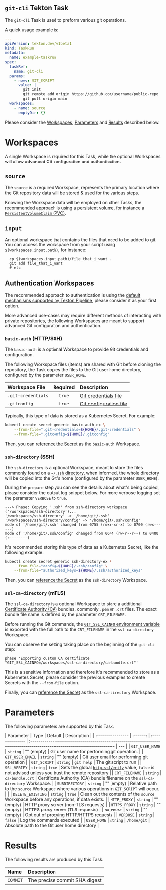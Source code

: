 ## `git-cli` Tekton Task

The `git-cli` Task is used to preform various git operations.

A quick usage example is:

```yaml
---
apiVersion: tekton.dev/v1beta1
kind: TaskRun
metadata:
  name: example-taskrun
spec:
  taskRef:
    name: git-cli
  params:
    - name: GIT_SCRIPT
      value: |
        git init
        git remote add origin https://github.com/username/public-repo
        git pull origin main
  workspaces:
    - name: source
      emptyDir: {}
```

Please consider the [Workspaces](#workspaces), [Parameters](#parameters) and [Results](#results) described below.

# Workspaces

A single Workspace is required for this Task, while the optional Workspaces will allow advanced Git configuration and authentication.

## `source`

The `source` is a required Workspace, represents the primary location where the Git repository data will be stored & used for the various steps.

Knowing the Workspace data will be employed on other Tasks, the recommended approach is using a [persistent volume][tektonPVC], for instance a [`PersistentVolumeClaim` (PVC)][k8sPVC].

## `input`

An optional workspace that contains the files that need to be added to git. You can access the workspace from your script using `$(workspaces.input.path)`, for instance:

      cp $(workspaces.input.path)/file_that_i_want .
      git add file_that_i_want
      # etc

## Authentication Workspaces

The recommended approach to authentication is using the [default mechanisms supported by Tekton Pipeline][tektonAuthentication], please consider it as your first option.

More advanced use-cases may require different methods of interacting with private repositories, the following Workspaces are meant to support advanced Git configuration and authentication.

### `basic-auth` (HTTP/SSH)

The `basic-auth` is a optional Workspace to provide Git credentials and configuration.

The following Workspace files (items) are shared with Git before cloning the repository, the Task copies the files to the Git user home directory, configured by the parameter `USER_HOME`.

| Workspace File     | Required | Description                            |
| :----------------- | :------: | :------------------------------------- |
| `.git-credentials` |  `true`  | [Git credentials file][gitCredentials] |
| `.gitconfig`       |  `true`  | [Git configuration file][gitConfig]    |

Typically, this type of data is stored as a Kubernetes Secret. For example:

```bash
kubectl create secret generic basic-auth-ex \
	--from-file=".git-credentials=${HOME}/.git-credentials" \
	--from-file=".gitconfig=${HOME}/.gitconfig"
```

Then, you can [reference the Secret][tektonWorkspaceSecret] as the `basic-auth` Workspace.

### `ssh-directory` (SSH)

The `ssh-directory` is a optional Workspace, meant to store the files commonly found on a [`~/.ssh` directory][dotSSHDirectory], when informed, the whole directory will be copied into the Git's home (configured by the parameter `USER_HOME`).

During the `prepare` step you can see the details about what's being copied, please consider the output log snippet below. For more verbose logging set the peramater `VERBOSE` to `true`.

```
---> Phase: Copying '.ssh' from ssh-directory workspace ('/workspaces/ssh-directory')...
'/workspaces/ssh-directory' -> '/home/git/.ssh'
'/workspaces/ssh-directory/config' -> '/home/git/.ssh/config'
mode of '/home/git/.ssh' changed from 0755 (rwxr-xr-x) to 0700 (rwx------)
mode of '/home/git/.ssh/config' changed from 0644 (rw-r--r--) to 0400 (r--------)

```

It's recommended storing this type of data as a Kubernetes Secret, like the following example:

```bash
kubectl create secret generic ssh-directory-ex \
	--from-file="config=${HOME}/.ssh/config" \
	--from-file="authorized_keys=${HOME}/.ssh/authorized_keys"
```

Then, you can [reference the Secret][tektonWorkspaceSecret] as the `ssh-directory` Workspace.

### `ssl-ca-directory` (mTLS)

The `ssl-ca-directory` is a optional Workspace to store a additional [Certificate Authority (CA)][tlsCA] bundles, commonly `.pem` or `.crt` files. The exact bundle file name is defined by the parameter `CRT_FILENAME`.

Before running the Git commands, the [`GIT_SSL_CAINFO` environment variable][gitSSLCAInfo] is exported with the full path to the `CRT_FILENAME` in the `ssl-ca-directory` Workspace.

You can observe the setting taking place on the beginning of the `git-cli` step:

```
phase 'Exporting custom CA certificate "GIT_SSL_CAINFO=/workspaces/ssl-ca-directory/ca-bundle.crt"'
```

This is a sensitive information and therefore it's recommended to store as a Kubernetes Secret, please consider the previous examples to create Secrets with the `--from-file` option.

Finally, you can [reference the Secret][tektonWorkspaceSecret] as the `ssl-ca-directory` Workspace.

# Parameters

The following parameters are supported by this Task.

| Parameter         |   Type   | Default         | Description                                                                                                               |
| :---------------- | :------: | :-------------- | :------------------------------------------------------------------------------------------------------------------------ | --- |
| `GIT_USER_NAME`   | `string` | "" (empty)      | Git user name for performing git operation.                                                                               |
| `GIT_USER_EMAIL`  | `string` | "" (empty)      | Git user email for performing git operation                                                                               |
| `GIT_SCRIPT`      | `string` | `git help`      | The git script to run                                                                                                     |
| `SSL_VERIFY`      | `string` | `true`          | Sets the global [`http.sslVerify`][gitHTTPSSLVerify] value, `false` is not advised unless you trust the remote repository |
| `CRT_FILENAME`    | `string` | `ca-bundle.crt` | Certificate Authority (CA) bundle filename on the `ssl-ca-directory` Workspace.                                           |
| `SUBDIRECTORY`    | `string` | "" (empty)      | Relative path to the `source` Workspace where various operations in `GIT_SCRIPT` will occur.                              |     |
| `DELETE_EXISTING` | `string` | `true`          | Clean out the contents of the `source` Workspace before any operations, if data exists.                                   |
| `HTTP_PROXY`      | `string` | "" (empty)      | HTTP proxy server (non-TLS requests)                                                                                      |
| `HTTPS_PROXY`     | `string` | "" (empty)      | HTTPS proxy server (TLS requests)                                                                                         |
| `NO_PROXY`        | `string` | "" (empty)      | Opt out of proxying HTTP/HTTPS requests                                                                                   |
| `VERBOSE`         | `string` | `false`         | Log the commands executed                                                                                                 |
| `USER_HOME`       | `string` | `/home/git`     | Absolute path to the Git user home directory                                                                              |

# Results

The following results are produced by this Task.

| Name     | Description                   |
| :------- | :---------------------------- |
| `COMMIT` | The precise commit SHA digest |

[dotSSHDirectory]: https://man.openbsd.org/sshd#FILES
[gitConfig]: https://git-scm.com/docs/git-config#FILES
[gitCredentials]: https://git-scm.com/docs/git-credential-store#Documentation/git-credential-store.txt-git-credentials
[gitHTTPSSLVerify]: https://git-scm.com/docs/git-config#Documentation/git-config.txt-httpsslVerify
[gitSparseCheckout]: https://git-scm.com/docs/git-sparse-checkout#_description
[gitSSLCAInfo]: https://git-scm.com/docs/git-config#Documentation/git-config.txt-httpsslCAInfo
[k8sPVC]: https://kubernetes.io/docs/concepts/storage/persistent-volumes/
[tektonAuthentication]: https://tekton.dev/docs/pipelines/auth/
[tektonPVC]: https://tekton.dev/docs/pipelines/workspaces/#using-persistentvolumeclaims-as-volumesource
[tektonWorkspaceSecret]: https://tekton.dev/docs/pipelines/workspaces/#secret
[tlsCA]: https://en.wikipedia.org/wiki/Certificate_authority
